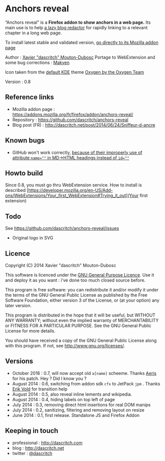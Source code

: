 Anchors reveal
==============
“Anchors reveal” is a **Firefox addon to show anchors in a web page.** Its main use is to help [a lazy blog redactor](http://dascritch.net) for rapidly linking to a relevant chapter in a long web page.

To install latest stable and validated version, [go directly to its Mozilla addon page](https://addons.mozilla.org/fr/firefox/addon/anchors-reveal/)

Author :  [Xavier "dascritch" Mouton-Dubosc](http://dascritch.com)
Portage to WebExtension and some bug corrections : [Makyen](https://github.com/makyen)

Icon taken from the [default KDE](http://kde.org) theme [Oxygen by the Oxygen Team](http://techbase.kde.org/Projects/Oxygen)

Version : 0.8

Reference links
---------------
* Mozilla addon page : <https://addons.mozilla.org/fr/firefox/addon/anchors-reveal/>
* Repository : <https://github.com/dascritch/anchors-reveal>
* Blog post (FR) : <http://dascritch.net/post/2014/06/24/Sniffeur-d-ancre>

Known bugs
----------
* GitHub won't work correctly, [because of their improperly use of attribute `name=""` in MD→HTML headings instead of `id=""`](https://github.com/jch/html-pipeline/issues/135)

Howto build
-----------
Since 0.8, you must go thru WebExtension service.
How to install is described [https://developer.mozilla.org/en-US/Add-ons/WebExtensions/Your_first_WebExtension#Trying_it_out](Your first extension)

Todo
----
See <https://github.com/dascritch/anchors-reveal/issues>
* Original logo in SVG

Licence
-------

Copyright (C) 2014 Xavier "dascritch" Mouton-Dubosc

This software is licenced under the [GNU General Purpose Licence](http://www.gnu.org/licenses/gpl-3.0.txt).
Use it and deploy it as you want : i've done too much closed source before.

This program is free software: you can redistribute it and/or modify
it under the terms of the GNU General Public License as published by
the Free Software Foundation, either version 3 of the License, or
(at your option) any later version.

This program is distributed in the hope that it will be useful,
but WITHOUT ANY WARRANTY; without even the implied warranty of
MERCHANTABILITY or FITNESS FOR A PARTICULAR PURPOSE.  See the
GNU General Public License for more details.

You should have received a copy of the GNU General Public License
along with this program.  If not, see <http://www.gnu.org/licenses/>.

Versions
--------
* October 2016 : 0.7, will now accept old `a[name]` scheeme. Thanks [Aeris](https://github.com/aeris) for his patch. Hey ? Did I know you ?
* August 2014 : 0.6, switching from addon sdk `cfx` to JetPack `jpm` . Thanks [Erik Vold](http://work.erikvold.com/jetpack/2014/08/07/cfx-to-jpm.html) for transition help
* August 2014 : 0.5, also reveal inline lements and wikipedia.
* August 2014 : 0.4, hiding labels on top left of page
* July 2014 : 0.3, removing direct html insertions for real DOM manips
* July 2014 : 0.2, sanitizing, filtering and removing layout on resize
* June 2014 : 0.1, first release. Standalone JS and Firefox Addon

Keeping in touch
----------------
* professional : <http://dascritch.com>
* blog : <http://dascritch.net>
* twitter : [@dascritch](https://twitter.com/dascritch)
